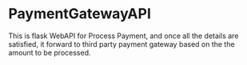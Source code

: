 # PaymentGatewayAPI
This is flask WebAPI for Process Payment, and once all the details are satisfied, it forward to third party payment gateway based on the the amount to be processed.

